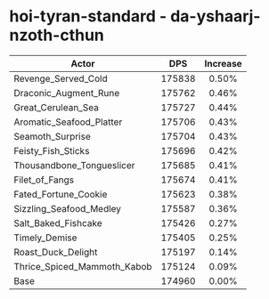 # hoi-tyran-standard - da-yshaarj-nzoth-cthun
| Actor | DPS | Increase |
|---|:---:|:---:|
|Revenge_Served_Cold|175838|0.50%|
|Draconic_Augment_Rune|175762|0.46%|
|Great_Cerulean_Sea|175727|0.44%|
|Aromatic_Seafood_Platter|175706|0.43%|
|Seamoth_Surprise|175704|0.43%|
|Feisty_Fish_Sticks|175696|0.42%|
|Thousandbone_Tongueslicer|175685|0.41%|
|Filet_of_Fangs|175674|0.41%|
|Fated_Fortune_Cookie|175623|0.38%|
|Sizzling_Seafood_Medley|175587|0.36%|
|Salt_Baked_Fishcake|175426|0.27%|
|Timely_Demise|175405|0.25%|
|Roast_Duck_Delight|175197|0.14%|
|Thrice_Spiced_Mammoth_Kabob|175124|0.09%|
|Base|174960|0.00%|
